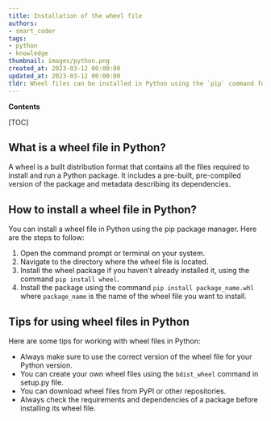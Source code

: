 ```yaml
---
title: Installation of the wheel file
authors:
- smart_coder
tags:
- python
- knowledge
thumbnail: images/python.png
created_at: 2023-03-12 00:00:00
updated_at: 2023-03-12 00:00:00
tldr: Wheel files can be installed in Python using the `pip` command followed by the file location.
---
```


**Contents**

[TOC]

## What is a wheel file in Python?

A wheel is a built distribution format that contains all the files required to install and run a Python package. It includes a pre-built, pre-compiled version of the package and metadata describing its dependencies.

## How to install a wheel file in Python?

You can install a wheel file in Python using the pip package manager. Here are the steps to follow:

1. Open the command prompt or terminal on your system.
2. Navigate to the directory where the wheel file is located.
3. Install the wheel package if you haven't already installed it, using the command `pip install wheel`.
4. Install the package using the command `pip install package_name.whl` where `package_name` is the name of the wheel file you want to install.

## Tips for using wheel files in Python

Here are some tips for working with wheel files in Python:

- Always make sure to use the correct version of the wheel file for your Python version.
- You can create your own wheel files using the `bdist_wheel` command in setup.py file.
- You can download wheel files from PyPI or other repositories.
- Always check the requirements and dependencies of a package before installing its wheel file.
